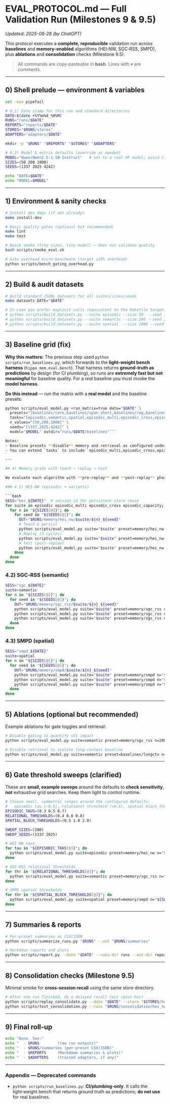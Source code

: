 # EVAL_PROTOCOL.md — Full Validation Run (Milestones 9 & 9.5)

_Updated: 2025-08-28 (by ChatGPT)_

This protocol executes a **complete, reproducible** validation run across **baselines** and **memory-enabled** algorithms (HEI‑NW, SGC‑RSS, SMPD), plus **ablations** and **consolidation** checks (Milestone 9.5).

> All commands are copy‑pasteable in **bash**. Lines with `#` are comments.

---

## 0) Shell prelude — environment & variables

```bash
set -euo pipefail

# 0.1) Date stamp for this run and standard directories
DATE=$(date +%Y%m%d_%H%M)
RUNS="runs/$DATE"
REPORTS="reports/$DATE"
STORES="$RUNS/stores"
ADAPTERS="adapters/$DATE"

mkdir -p "$RUNS" "$REPORTS" "$STORES" "$ADAPTERS"

# 0.2) Model & matrix defaults (override as needed)
MODEL="Qwen/Qwen2.5-1.5B-Instruct"   # set to a real HF model; avoid CI-only stubs
SIZES=(50 200 1000)
SEEDS=(1337 2025 4242)

echo "DATE=$DATE"
echo "MODEL=$MODEL"
```

---

## 1) Environment & sanity checks

```bash
# Install dev deps (if not already)
make install-dev

# Basic quality gates (optional but recommended)
make lint
make test

# Quick smoke (tiny sizes, tiny model) — does not validate quality
bash scripts/smoke_eval.sh

# Gate overhead micro-benchmark (target ≤10% overhead)
python scripts/bench_gating_overhead.py
```

---

## 2) Build & audit datasets

```bash
# Build standard JSONL datasets for all suites/sizes/seeds
make datasets DATE="$DATE"

# In case you prefer explicit calls (equivalent to the Makefile target), e.g.:
# python scripts/build_datasets.py --suite episodic --size 50  --seed 1337 --out data/episodic/50_1337.jsonl
# python scripts/build_datasets.py --suite semantic --size 200 --seed 2025 --out data/semantic/200_2025.jsonl
# python scripts/build_datasets.py --suite spatial  --size 1000 --seed 4242 --out data/spatial/1000_4242.jsonl
```

---

## 3) **Baseline grid (fix)**

**Why this matters:** The previous step used `python scripts/run_baselines.py`, which forwards to the **light-weight bench harness** (`hippo_mem.eval.bench`). That harness returns **ground‑truth as predictions** by design (for CI plumbing), so runs are **extremely fast but not meaningful** for baseline quality. For a *real* baseline you must invoke the **model harness**.

**Do this instead** — run the matrix with a **real model** and the baseline presets:

```bash
python scripts/eval_model.py +run_matrix=true date="$DATE" \
  presets="[baselines/core,baselines/span_short,baselines/rag,baselines/longctx]" \
  tasks="[episodic,semantic,spatial,episodic_multi,episodic_cross,episodic_capacity]" \
  n_values="[50,200,1000]" \
  seeds="[1337,2025,4242]" \
  model="$MODEL" outdir="runs/$DATE/baselines"```

Notes:
- Baseline presets **disable** memory and retrieval as configured under `configs/eval/baselines/*.yaml`.
- You can extend `tasks` to include `episodic_multi,episodic_cross,episodic_capacity` if required.

---

## 4) Memory grids with teach → replay → test

We evaluate each algorithm with **pre‑replay** and **post‑replay** phases. Outputs are written under `runs/$DATE/memory/<algo>/<suite>/<n>_<seed>/`.

### 4.1) HEI‑NW (episodic + variants)

```bash
SESS="hei_${DATE}"  # session id for persistent store reuse
for suite in episodic episodic_multi episodic_cross episodic_capacity; do
  for n in "${SIZES[@]}"; do
    for seed in "${SEEDS[@]}"; do
      OUT="$RUNS/memory/hei_nw/$suite/${n}_${seed}"
      # Teach & persist
      python scripts/eval_model.py suite="$suite" preset=memory/hei_nw n="$n" seed="$seed" date="$DATE"         model="$MODEL" mode=teach store_dir="$STORES/hei_nw" session_id="$SESS" outdir="$OUT"
      # Replay (3 cycles)
      python scripts/eval_model.py suite="$suite" preset=memory/hei_nw n="$n" seed="$seed" date="$DATE"         model="$MODEL" mode=replay store_dir="$STORES/hei_nw" session_id="$SESS" replay.cycles=3 outdir="$OUT"
      # Test (post‑replay)
      python scripts/eval_model.py suite="$suite" preset=memory/hei_nw n="$n" seed="$seed" date="$DATE"         model="$MODEL" mode=test store_dir="$STORES/hei_nw" session_id="$SESS" outdir="$OUT"
    done
  done
done
```

### 4.2) SGC‑RSS (semantic)

```bash
SESS="sgc_${DATE}"
suite=semantic
for n in "${SIZES[@]}"; do
  for seed in "${SEEDS[@]}"; do
    OUT="$RUNS/memory/sgc_rss/$suite/${n}_${seed}"
    python scripts/eval_model.py suite="$suite" preset=memory/sgc_rss n="$n" seed="$seed" date="$DATE"       model="$MODEL" mode=teach store_dir="$STORES/sgc_rss" session_id="$SESS" outdir="$OUT"
    python scripts/eval_model.py suite="$suite" preset=memory/sgc_rss n="$n" seed="$seed" date="$DATE"       model="$MODEL" mode=replay store_dir="$STORES/sgc_rss" session_id="$SESS" replay.cycles=3 outdir="$OUT"
    python scripts/eval_model.py suite="$suite" preset=memory/sgc_rss n="$n" seed="$seed" date="$DATE"       model="$MODEL" mode=test store_dir="$STORES/sgc_rss" session_id="$SESS" outdir="$OUT"
  done
done
```

### 4.3) SMPD (spatial)

```bash
SESS="smpd_${DATE}"
suite=spatial
for n in "${SIZES[@]}"; do
  for seed in "${SEEDS[@]}"; do
    OUT="$RUNS/memory/smpd/$suite/${n}_${seed}"
    python scripts/eval_model.py suite="$suite" preset=memory/smpd n="$n" seed="$seed" date="$DATE"       model="$MODEL" mode=teach store_dir="$STORES/smpd" session_id="$SESS" outdir="$OUT"
    python scripts/eval_model.py suite="$suite" preset=memory/smpd n="$n" seed="$seed" date="$DATE"       model="$MODEL" mode=replay store_dir="$STORES/smpd" session_id="$SESS" replay.cycles=3 outdir="$OUT"
    python scripts/eval_model.py suite="$suite" preset=memory/smpd n="$n" seed="$seed" date="$DATE"       model="$MODEL" mode=test store_dir="$STORES/smpd" session_id="$SESS" outdir="$OUT"
  done
done
```

---

## 5) Ablations (optional but recommended)

Example ablations for gate toggles and retrieval:

```bash
# Disable gating to quantify its impact
python scripts/eval_model.py suite=semantic preset=memory/sgc_rss n=200 seed=1337 date="$DATE"   model="$MODEL" mode=test gating_enabled=false outdir="$RUNS/ablate/sgc_rss_no_gate"

# Disable retrieval to isolate long‑context baseline
python scripts/eval_model.py suite=semantic preset=baselines/longctx n=200 seed=1337 date="$DATE"   model="$MODEL" outdir="$RUNS/ablate/longctx_no_retrieval"
```

---

## 6) Gate threshold sweeps (clarified)

These are **small, example sweeps** around the defaults to **check sensitivity**, **not** exhaustive grid searches. Keep them light to control runtime.

```bash
# Choose small, symmetric ranges around the configured defaults:
#   episodic tau (~0.5), relational threshold (=0.6), spatial block_threshold (=1.0)
EPISODIC_TAUS=(0.3 0.5 0.7)
RELATIONAL_THRESHOLDS=(0.4 0.6 0.8)
SPATIAL_BLOCK_THRESHOLDS=(0.5 1.0 2.0)

SWEEP_SIZES=(200)
SWEEP_SEEDS=(1337 2025)

# HEI‑NW taus
for tau in "${EPISODIC_TAUS[@]}"; do
  python scripts/eval_model.py suite=episodic preset=memory/hei_nw n="${SWEEP_SIZES[0]}" seed="${SWEEP_SEEDS[0]}" date="$DATE"     model="$MODEL" mode=test episodic.gate.tau="$tau" outdir="$RUNS/sweeps/hei_nw_tau_${tau}"
done

# SGC‑RSS relational thresholds
for thr in "${RELATIONAL_THRESHOLDS[@]}"; do
  python scripts/eval_model.py suite=semantic preset=memory/sgc_rss n="${SWEEP_SIZES[0]}" seed="${SWEEP_SEEDS[0]}" date="$DATE"     model="$MODEL" mode=test relational.gate.threshold="$thr" outdir="$RUNS/sweeps/sgc_rss_thr_${thr}"
done

# SMPD spatial thresholds
for thr in "${SPATIAL_BLOCK_THRESHOLDS[@]}"; do
  python scripts/eval_model.py suite=spatial preset=memory/smpd n="${SWEEP_SIZES[0]}" seed="${SWEEP_SEEDS[0]}" date="$DATE"     model="$MODEL" mode=test spatial.gate.block_threshold="$thr" outdir="$RUNS/sweeps/smpd_thr_${thr}"
done
```

---

## 7) Summaries & reports

```bash
# Per-preset summaries as CSV/JSON
python scripts/summarize_runs.py "$RUNS" --out "$RUNS/summaries"

# Markdown reports and plots
python scripts/report.py --date "$DATE" --runs-dir runs --out-dir reports --data-dir data --plots
```

---

## 8) Consolidation checks (Milestone 9.5)

Minimal smoke for **cross‑session recall** using the same store directory.

```bash
# After one run finished, do a delayed recall test (post-hoc)
python scripts/replay_consolidate.py --date "$DATE" --store "$STORES/hei_nw" --model "$MODEL"   --out "$RUNS/consolidation/hei_nw_smoke"
python scripts/test_consolidation.py --runs "$RUNS/consolidation/hei_nw_smoke"
```

---

## 9) Final roll‑up

```bash
echo "Done. See:"
echo "  - $RUNS        (raw run outputs)"
echo "  - $RUNS/summaries (per‑preset CSV/JSON)"
echo "  - $REPORTS     (Markdown summaries & plots)"
echo "  - $ADAPTERS    (trained adapters, if any)"
```

---

### Appendix — Deprecated commands

- `python scripts/run_baselines.py`: **CI/plumbing‑only**. It calls the light‑weight bench that returns ground truth as predictions; **do not use** for real baselines.
